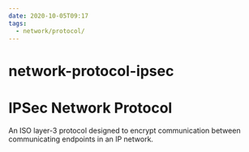 ```yaml
---
date: 2020-10-05T09:17
tags:
  - network/protocol/
---
```


# network-protocol-ipsec
# IPSec Network Protocol

An ISO layer-3 protocol designed to encrypt communication between communicating endpoints in an IP network.